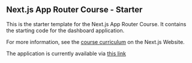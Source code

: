 ## Next.js App Router Course - Starter

This is the starter template for the Next.js App Router Course. It contains the starting code for the dashboard application.

For more information, see the [course curriculum](https://nextjs.org/learn) on the Next.js Website.

The application is currently available via [this link](https://nextjs-dashboard-rouge-seven-66.vercel.app/dashboard)